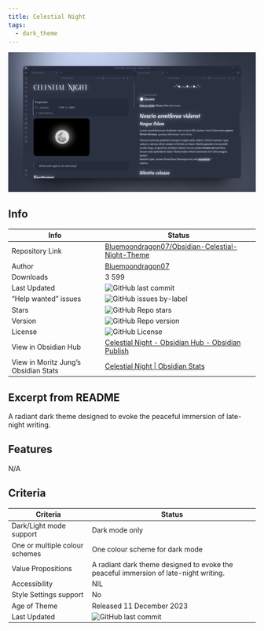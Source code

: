 ```yaml
---
title: Celestial Night
tags:
  - dark_theme
---
```


![Celestial Night Theme Screenshot](https://raw.githubusercontent.com/Bluemoondragon07/Obsidian-Celestial-Night-Theme/refs/heads/main/assets/high-res.png)

## Info

|Info|Status|
|---|---|
|Repository Link|[Bluemoondragon07/Obsidian-Celestial-Night-Theme](https://github.com/Bluemoondragon07/Obsidian-Celestial-Night-Theme)|
|Author|[Bluemoondragon07](https://github.com/Bluemoondragon07)|
|Downloads|3 599|
|Last Updated|![GitHub last commit](https://img.shields.io/github/last-commit/Bluemoondragon07/Obsidian-Celestial-Night-Theme?color=573E7A&amp;label=last%20update&amp;logo=github&amp;style=for-the-badge)|
|“Help wanted” issues|![GitHub issues by-label](https://img.shields.io/github/issues/Bluemoondragon07/Obsidian-Celestial-Night-Theme/help%20wanted?color=573E7A&amp;logo=github&amp;style=for-the-badge)|
|Stars|![GitHub Repo stars](https://img.shields.io/github/stars/Bluemoondragon07/Obsidian-Celestial-Night-Theme?color=573E7A&amp;logo=github&amp;style=for-the-badge)|
|Version|![GitHub Repo version](https://img.shields.io/github/v/release/Bluemoondragon07/Obsidian-Celestial-Night-Theme?color=573E7A&amp;logo=github&amp;style=for-the-badge&sort=semver)|
|License|![GitHub License](https://img.shields.io/github/license/Bluemoondragon07/Obsidian-Celestial-Night-Theme?style=for-the-badge)|
|View in Obsidian Hub|[Celestial Night \- Obsidian Hub \- Obsidian Publish](https://publish.obsidian.md/hub/02+-+Community+Expansions/02.05+All+Community+Expansions/Themes/Celestial+Night)|
|View in Moritz Jung’s Obsidian Stats|[Celestial Night \| Obsidian Stats](https://www.moritzjung.dev/obsidian-stats/themes/celestial-night/)|

## Excerpt from README

A radiant dark theme designed to evoke the peaceful immersion of late-night writing.

## Features

N/A

## Criteria

|Criteria|Status|
|---|---|
|Dark/Light mode support|Dark mode only|
|One or multiple colour schemes|One colour scheme for dark mode|
|Value Propositions|A radiant dark theme designed to evoke the peaceful immersion of late-night writing.|
|Accessibility|NIL|
|Style Settings support|No|
|Age of Theme|Released 11 December 2023|
|Last Updated|![GitHub last commit](https://img.shields.io/github/last-commit/Bluemoondragon07/Obsidian-Celestial-Night-Theme?color=573E7A&amp;label=last%20update&amp;logo=github&amp;style=for-the-badge)|
